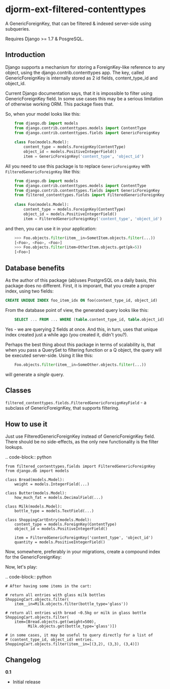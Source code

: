 djorm-ext-filtered-contenttypes
===============================

A GenericForeignKey, that can be filtered &amp; indexed server-side using subqueries.

Requires Django >= 1.7 & PosgreSQL.


Introduction
------------

Django supports a mechanism for storing a ForeignKey-like reference to any object, using the django.contrib.contenttypes app.
The key, called GenericForeignKey is internally stored as 2 id fields, content_type_id and object_id.

Current Django documentation says, that it is impossible to filter using GenericForeignKey field. In some use cases this may be a serious limitation of otherwise working ORM. This package fixes that. 

So, when your model looks like this:

```python
    from django.db import models
    from django.contrib.contenttypes.models import ContentType
    from django.contrib.contenttypes.fields import GenericForeignKey
    
    class Foo(models.Model):
        content_type = models.ForeignKey(ContentType)
        object_id = models.PositiveIntegerField()
        item = GenericForeignKey('content_type', 'object_id')
```
All you need to use this package is to replace `GenericForeignKey` with `FilteredGenericForeignKey` like this:
```python
    from django.db import models
    from django.contrib.contenttypes.models import ContentType
    from django.contrib.contenttypes.fields import GenericForeignKey
    from filtered_contenttypes.fields import FilteredGenericForeignKey
    
    class Foo(models.Model):
        content_type = models.ForeignKey(ContentType)
        object_id = models.PositiveIntegerField()
        item = FilteredGenericForeignKey('content_type', 'object_id')
```
and then, you can use it in your application:
```python
    >>> Foo.objects.filter(item__in=SometItem.objects.filter(...))
    [<Foo>, <Foo>, <Foo>]
    >>> Foo.objects.filter(item=OtherItem.objects.get(pk=5))
    [<Foo>]
```

Database benefits
-----------------
As the author of this package (ab)uses PostgreSQL on a daily basis, this package does no different. First, it is imporant, that you create a proper index, using
two fields:
```sql
CREATE UNIQUE INDEX foo_item_idx ON foo(content_type_id, object_id)
```
From the database point of view, the generated query looks like this:
```sql
    SELECT ... FROM ... WHERE (table.content_type_id, table.object_id) IN (...)
```
Yes - we are querying 2 fields at once. And this, in turn, uses that unique index created just a while ago (you created it, didn't you?). 

Perhaps the best thing about this package in terms of scalability is, that when you pass a QuerySet to filtering function or a Q object, the query will be executed server-side. Using it like this:

```python
    Foo.objects.filter(item__in=SomeOther.objects.filter(...))
```

will generate a *single* query. 

Classes
-------

`filtered_contenttypes.fields.FilteredGenericForeignKeyField` - a subclass of GenericForeignKey, that supports filtering.

How to use it
-------------

Just use FilteredGenericForeignKey instead of GenericForeignKey field. There should be no side-effects, as the only new functionality is the filter lookups.

.. code-block:: python

    from filtered_contenttypes.fields import FilteredGenericForeignKey
    from django.db import models

    class Bread(models.Model):
        weight = models.IntegerField(...)

    class Butter(models.Model):
        how_much_fat = models.DecimalField(...)

    class Milk(models.Model):
        bottle_type = models.TextField(...)

    class ShoppingCartEntry(models.Model):
        content_type = models.ForeignKey(ContentType)
        object_id = models.PositiveIntegerField()

        item = FilteredGenericForeignKey('content_type', 'object_id')
        quantity = models.PositiveIntegerField()

Now, somewhere, preferably in your migrations, create a compound index for
the GenericForeignKey:

Now, let's play:

.. code-block:: python

    # After having some items in the cart:

    # return all entries with glass milk bottles
    ShoppingCart.objects.filter(
        item__in=Milk.objects.filter(bottle_type='glass'))

    # return all entries with bread ~0.5kg or milk in glass bottle
    ShoppingCart.objects.filter(
        item=[Bread.objects.get(weight=500),
              Milk.objects.get(bottle_type='glass')])

    # in some cases, it may be useful to query directly for a list of
    # (content_type_id, object_id) entries.
    ShoppingCart.objects.filter(item__in=[(3,2), (3,3), (3,4)])


Changelog
---------

**0.1**

- Initial release
